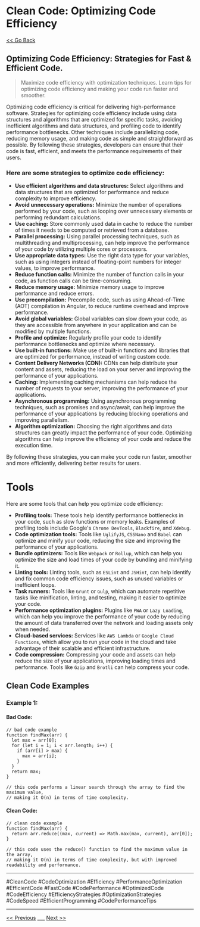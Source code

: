 # Clean Code: Optimizing Code Efficiency

[<< Go Back](../README.md)

## Optimizing Code Efficiency: Strategies for Fast & Efficient Code.

> Maximize code efficiency with optimization techniques. Learn tips for optimizing code efficiency and making your code run faster and smoother.

Optimizing code efficiency is critical for delivering high-performance software. Strategies for optimizing code efficiency include using data structures and algorithms that are optimized for specific tasks, avoiding inefficient algorithms and data structures, and profiling code to identify performance bottlenecks. Other techniques include parallelizing code, reducing memory usage, and making code as simple and straightforward as possible. By following these strategies, developers can ensure that their code is fast, efficient, and meets the performance requirements of their users.

### Here are some strategies to optimize code efficiency:

- **Use efficient algorithms and data structures:** Select algorithms and data structures that are optimized for performance and reduce complexity to improve efficiency.
- **Avoid unnecessary operations:** Minimize the number of operations performed by your code, such as looping over unnecessary elements or performing redundant calculations.
- **Use caching:** Store commonly used data in cache to reduce the number of times it needs to be computed or retrieved from a database.
- **Parallel processing:** Using parallel processing techniques, such as multithreading and multiprocessing, can help improve the performance of your code by utilizing multiple cores or processors.
- **Use appropriate data types:** Use the right data type for your variables, such as using integers instead of floating-point numbers for integer values, to improve performance.
- **Reduce function calls:** Minimize the number of function calls in your code, as function calls can be time-consuming.
- **Reduce memory usage:** Minimize memory usage to improve performance and reduce errors.
- **Use precompilation:** Precompile code, such as using Ahead-of-Time (AOT) compilation in Angular, to reduce runtime overhead and improve performance.
- **Avoid global variables:** Global variables can slow down your code, as they are accessible from anywhere in your application and can be modified by multiple functions.
- **Profile and optimize:** Regularly profile your code to identify performance bottlenecks and optimize where necessary.
- **Use built-in functions:** Make use of built-in functions and libraries that are optimized for performance, instead of writing custom code.
- **Content Delivery Networks (CDN):** CDNs can help distribute your content and assets, reducing the load on your server and improving the performance of your applications.
- **Caching:** Implementing caching mechanisms can help reduce the number of requests to your server, improving the performance of your applications.
- **Asynchronous programming:** Using asynchronous programming techniques, such as promises and async/await, can help improve the performance of your applications by reducing blocking operations and improving parallelism.
- **Algorithm optimization:** Choosing the right algorithms and data structures can greatly impact the performance of your code. Optimizing algorithms can help improve the efficiency of your code and reduce the execution time.

By following these strategies, you can make your code run faster, smoother and more efficiently, delivering better results for users.

# Tools

Here are some tools that can help you optimize code efficiency:


- **Profiling tools:** These tools help identify performance bottlenecks in your code, such as slow functions or memory leaks. Examples of profiling tools include Google's `Chrome DevTools`, `Blackfire`, and `Xdebug`.
- **Code optimization tools:** Tools like `UglifyJS`, `CSSNano` and `Babel` can optimize and minify your code, reducing the size and improving the performance of your applications.
- **Bundle optimizers:** Tools like `Webpack` or `Rollup`, which can help you optimize the size and load times of your code by bundling and minifying it.
- **Linting tools:** Linting tools, such as `ESLint` and `JSHint`, can help identify and fix common code efficiency issues, such as unused variables or inefficient loops.
- **Task runners:** Tools like `Grunt` or `Gulp`, which can automate repetitive tasks like minification, linting, and testing, making it easier to optimize your code.
- **Performance optimization plugins:** Plugins like `PWA` or `Lazy Loading`, which can help you improve the performance of your code by reducing the amount of data transferred over the network and loading assets only when needed.
- **Cloud-based services:** Services like `AWS Lambda` or `Google Cloud Functions`, which allow you to run your code in the cloud and take advantage of their scalable and efficient infrastructure.
- **Code compression:** Compressing your code and assets can help reduce the size of your applications, improving loading times and performance. Tools like `Gzip` and `Brotli` can help compress your code.

## Clean Code Examples

### Example 1:

#### Bad Code:

```JS
// bad code example
function findMax(arr) {
  let max = arr[0];
  for (let i = 1; i < arr.length; i++) {
    if (arr[i] > max) {
      max = arr[i];
    }
  }
  return max;
}

// this code performs a linear search through the array to find the maximum value,
// making it O(n) in terms of time complexity.

```

#### Clean Code:

```JS
// clean code example
function findMax(arr) {
  return arr.reduce((max, current) => Math.max(max, current), arr[0]);
}

// this code uses the reduce() function to find the maximum value in the array,
// making it O(n) in terms of time complexity, but with improved readability and performance.

```

---

#CleanCode #CodeOptimization #Efficiency #PerformanceOptimization #EfficientCode #FastCode #CodePerformance #OptimizedCode #CodeEfficiency #EfficiencyStrategies #OptimizationStrategies #CodeSpeed #EfficientProgramming #CodePerformanceTips

---

[<< Previous](../day-22-reusing-and-modularizing-code/README.md) **\_\_\_**
[Next >>](../day-24-securing-code/README.md)
